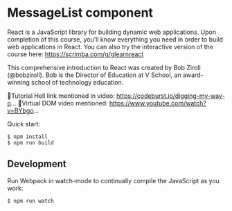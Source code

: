 # MessageList component

React is a JavaScript library for building dynamic web applications. Upon completion of this course, you'll know everything you need in order to build web applications in React. You can also try the interactive version of the course here: https://scrimba.com/g/glearnreact

This comprehensive introduction to React was created by Bob Ziroll (@bobziroll). Bob is the Director of Education at V School, an award-winning school of technology education.

🔗Tutorial Hell link mentioned in video: https://codeburst.io/digging-my-way-o...
🔗Virtual DOM video mentioned: https://www.youtube.com/watch?v=BYbgo...


Quick start:

```
$ npm install
$ npm run build
````

## Development

Run Webpack in watch-mode to continually compile the JavaScript as you work:

```
$ npm run watch
```